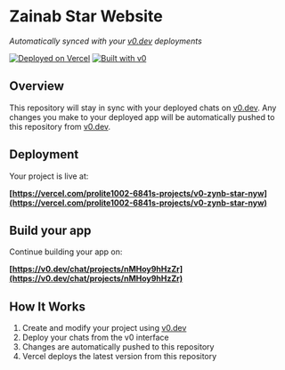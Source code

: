 # Zainab Star Website

*Automatically synced with your [v0.dev](https://v0.dev) deployments*

[![Deployed on Vercel](https://img.shields.io/badge/Deployed%20on-Vercel-black?style=for-the-badge&logo=vercel)](https://vercel.com/prolite1002-6841s-projects/v0-zynb-star-nyw)
[![Built with v0](https://img.shields.io/badge/Built%20with-v0.dev-black?style=for-the-badge)](https://v0.dev/chat/projects/nMHoy9hHzZr)

## Overview

This repository will stay in sync with your deployed chats on [v0.dev](https://v0.dev).
Any changes you make to your deployed app will be automatically pushed to this repository from [v0.dev](https://v0.dev).

## Deployment

Your project is live at:

**[https://vercel.com/prolite1002-6841s-projects/v0-zynb-star-nyw](https://vercel.com/prolite1002-6841s-projects/v0-zynb-star-nyw)**

## Build your app

Continue building your app on:

**[https://v0.dev/chat/projects/nMHoy9hHzZr](https://v0.dev/chat/projects/nMHoy9hHzZr)**

## How It Works

1. Create and modify your project using [v0.dev](https://v0.dev)
2. Deploy your chats from the v0 interface
3. Changes are automatically pushed to this repository
4. Vercel deploys the latest version from this repository
